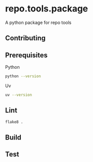 # repo.tools.package
A python package for repo tools

## Contributing

## Prerequisites

Python

```bash
python --version
```

Uv

```bash
uv --version
```

## Lint

```bash
flake8 .
```

## Build

## Test

